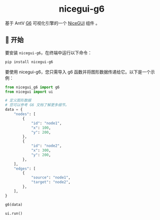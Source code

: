 
<h1 align="center">
<b>nicegui-g6</b>
</h1>

基于 AntV [G6](https://github.com/antvis/g6) 可视化引擎的一个 [NiceGUI](https://github.com/zauberzeug/nicegui) 组件 。


## 🔨 开始

要安装 `nicegui-g6`，在终端中运行以下命令：

```bash
pip install nicegui-g6
```

要使用 nicegui-g6，您只需导入 g6 函数并将图形数据传递给它。以下是一个示例：

```python
from nicegui_g6 import g6
from nicegui import ui

# 定义图形数据
# 您可以参考 G6 文档了解更多细节。
data = {
    "nodes": [
        {
            "id": "node1",
            "x": 100,
            "y": 200,
        },
        {
            "id": "node2",
            "x": 300,
            "y": 200,
        },
    ],
    "edges": [
        {
            "source": "node1",
            "target": "node2",
        },
    ],
}

g6(data)

ui.run()
```
